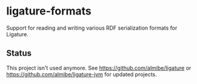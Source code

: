 # ligature-formats
Support for reading and writing various RDF serialization formats for Ligature.

## Status
This project isn't used anymore.
See https://github.com/almibe/ligature or
https://github.com/almibe/ligature-jvm for updated projects.

